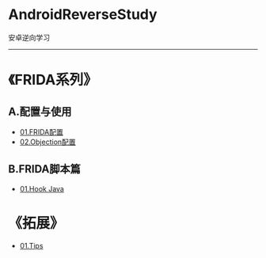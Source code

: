 # AndroidReverseStudy
安卓逆向学习

---

# 《FRIDA系列》
## A.配置与使用  

- [01.FRIDA配置](FRIDA/A01/README.md)
- [02.Objection配置](FRIDA/A02/README.md)

## B.FRIDA脚本篇

- [01.Hook Java](FRIDA/B01/README.md)


# 《拓展》
- [01.Tips](TIPS/README.md)